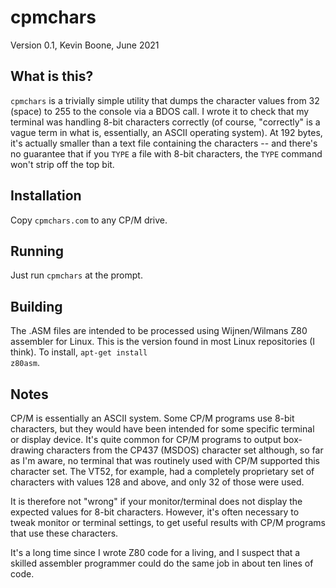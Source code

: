 # cpmchars

Version 0.1, Kevin Boone, June 2021

## What is this?

`cpmchars` is a trivially simple utility that dumps the character
values from 32 (space) to 255 to the console via a BDOS call.
I wrote it to check that my terminal was handling 8-bit characters
correctly (of course, "correctly" is a vague term in what is,
essentially, an ASCII operating system). At 192 bytes, it's actually
smaller than a text file containing the characters -- and there's
no guarantee that if you `TYPE` a file with 8-bit characters, the
`TYPE` command won't strip off the top bit.

## Installation

Copy `cpmchars.com` to any CP/M drive.

## Running

Just run `cpmchars` at the prompt.

## Building

The .ASM files are intended to be processed using Wijnen/Wilmans
Z80 assembler for Linux. This is the version found in most Linux
repositories (I think). To install, <code>apt-get install z80asm</code>. 

## Notes

CP/M is essentially an ASCII system. Some CP/M programs use 8-bit 
characters, but they would have been intended for some specific terminal
or display device.
It's quite common for CP/M programs to output box-drawing characters
from the CP437 (MSDOS) character set although, so far as I'm aware,
no terminal that was routinely used with CP/M supported this character
set. The VT52, for example, had a completely proprietary set of
characters with values 128 and above, and only 32 of those were used.

It is therefore not "wrong" if your monitor/terminal does not display
the expected values for 8-bit characters. However, it's often necessary
to tweak monitor or terminal settings, to get useful results with
CP/M programs that use these characters.

It's a long time since I wrote Z80 code for a living, and I suspect that
a skilled assembler programmer could do the same job in about ten
lines of code.


